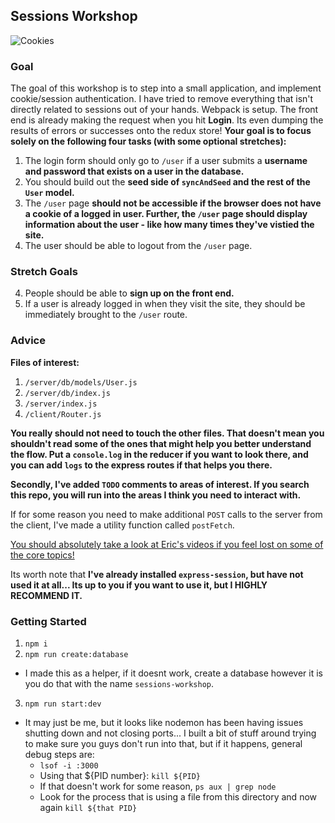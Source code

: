 ## Sessions Workshop
![Cookies](https://media1.giphy.com/media/BWoUbBTz1yuhW05Sgp/giphy.gif)

### Goal
The goal of this workshop is to step into a small application, and implement cookie/session authentication. I have tried to remove everything that isn't directly related to sessions out of your hands. Webpack is setup. The front end is already making the request when you hit **Login**. Its even dumping the results of errors or successes onto the redux store! **Your goal is to focus solely on the following four tasks (with some optional stretches):**

1. The login form should only go to `/user` if a user submits a **username and password that exists on a user in the database.**
2. You should build out the **seed side of `syncAndSeed` and the rest of the `User` model.**
3. The `/user` page **should not be accessible if the browser does not have a cookie of a logged in user. Further, the `/user` page should display information about the user - like how many times they've vistied the site.**
4. The user should be able to logout from the `/user` page.

### Stretch Goals

4. People should be able to **sign up on the front end.**
5. If a user is already logged in when they visit the site, they should be immediately brought to the `/user` route.

### Advice

**Files of interest:**
1. `/server/db/models/User.js`
2. `/server/db/index.js`
3. `/server/index.js`
4. `/client/Router.js`

**You really should not need to touch the other files. That doesn't mean you shouldn't read some of the ones that might help you better understand the flow. Put a `console.log` in the reducer if you want to look there, and you can add `logs` to the express routes if that helps you there.**

**Secondly, I've added `TODO` comments to areas of interest. If you search this repo, you will run into the areas I think you need to interact with.**

If for some reason you need to make additional `POST` calls to the server from the client, I've made a utility function called `postFetch`.

[You should absolutely take a look at Eric's videos if you feel lost on some of the core topics!](https://learn.fullstackacademy.com/workshop/5d8d5346387ac9000401ab2b/content/5d8d5354ea7ac60004199d8b/text)

Its worth note that **I've already installed `express-session`, but have not used it at all... Its up to you if you want to use it, but I HIGHLY RECOMMEND IT.**

### Getting Started
1. `npm i`
2. `npm run create:database`
- I made this as a helper, if it doesnt work, create a database however it is you do that with the name `sessions-workshop`.
3. `npm run start:dev`
- It may just be me, but it looks like nodemon has been having issues shutting down and not closing ports... I built a bit of stuff around trying to make sure you guys don't run into that, but if it happens, general debug steps are:
  - `lsof -i :3000`
  - Using that ${PID number}: `kill ${PID}`
  - If that doesn't work for some reason, `ps aux | grep node`
  - Look for the process that is using a file from this directory and now again `kill ${that PID}`
